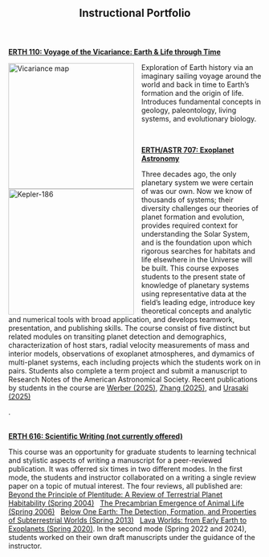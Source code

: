 <html>
<head>
<style>
.image-left {
  float: left;
  margin-right: 15px; /* Adds some space between the image and the text */
}
</style>
</head>

<!-- Header -->
<header id="header">
<h2><strong>Instructional Portfolio</strong><br/></h2>
</header>
<!-- Main -->
<div id="main">

<section id="one">
<!-- <h2>Courses I Teach:</h2>
--><div class="row">
	 
<article class="6u$ 12u$(xsmall) work-item">
<p><b><a href="https://catalog.manoa.hawaii.edu/preview_course_nopop.php?catoid=2&coid=50882">ERTH 110: Voyage of the Vicariance: Earth & Life through Time</a> </b></p>
<img src="../images/vicariance_map.png" width=250 height=250 alt="Vicariance map" class="image-left">
<p>Exploration of Earth history via an imaginary sailing voyage around the world and back in time to Earth’s formation and the origin of life. Introduces fundamental concepts in geology, paleontology, living systems, and evolutionary biology. </p>    
</article>
<br>
<article class="6u$ 12u$(xsmall) work-item">
<p><b><a href="https://catalog.manoa.hawaii.edu/preview_course_nopop.php?catoid=2&coid=50814">ERTH/ASTR 707: Exoplanet Astronomy</a></b></p>
<img src="../images/Kepler-186.jpg" width=250 height=250 alt="Kepler-186" class="image-left">
<p>Three decades ago, the only planetary system we were certain of was our own. Now we know of thousands of systems; their diversity challenges our theories of planet formation and evolution, provides required context for understanding the Solar System, and is the foundation upon which rigorous searches for habitats and life elsewhere in the Universe will be built. This course exposes students to the present state of knowledge of planetary systems using representative data at the field’s leading edge, introduce key theoretical concepts and analytic and numerical tools with broad application, and develops teamwork, presentation, and publishing skills.  The course consist of five distinct but related modules on transiting planet detection and demographics, characterization of host stars, radial velocity measurements of mass and interior models, observations of exoplanet atmospheres, and dymamics of multi-planet systems, each including projects which the students work on in pairs.  Students also complete a term project and submit a manuscript to <it>Research Notes of the American Astronomical Society</it>.  Recent publications by students in the course are <a href="https://iopscience.iop.org/article/10.3847/2515-5172/adddbe">Werber (2025)</a>, <a href="https://iopscience.iop.org/article/10.3847/2515-5172/ade1ce">Zhang (2025)</a>, and <a href="https://iopscience.iop.org/article/10.3847/2515-5172/adddaa">Urasaki (2025)</a></p>.
</article>
<br>
<article class="6u$ 12u$(xsmall) work-item">
<p><b><a href="https://manoa.hawaii.edu/catalog-2024-25/courses/gg-erth-616-how-to-write-a-scientific-paper-3/">ERTH 616: Scientific Writing (not currently offered)</a></b></p>
<p>This course was an opportunity for graduate students to learning technical and stylistic aspects of writing a manuscript for a peer-reviewed publication.  It was offerred six times in two different modes.  In the first mode, the students and instructor collaborated on a writing a single review paper on a topic of mutual interest.  The four reviews, all published are:  <a href="https://www.liebertpub.com/doi/10.1089/ast.2005.5.100">Beyond the Principle of Plentitude: A Review of Terrestrial Planet Habitability (Spring 2004)</a> &nbsp; <a href="https://onlinelibrary.wiley.com/doi/10.1111/j.1472-4669.2007.00125.x">The Precambrian Emergence of Animal Life (Spring 2006)</a> &nbsp; <a href="https://ui.adsabs.harvard.edu/abs/2013SSRv..180...71S/abstract">Below One Earth: The Detection, Formation, and Properties of Subterrestrial Worlds (Spring 2013)</a> &nbsp; <a href="https://www.sciencedirect.com/science/article/abs/pii/S000928192030146X">Lava Worlds: from Early Earth to Exoplanets (Spring 2020)</a>.  In the second mode (Spring 2022 and 2024), students worked on their own draft manuscripts under the guidance of the instructor.</p>  
</article>


